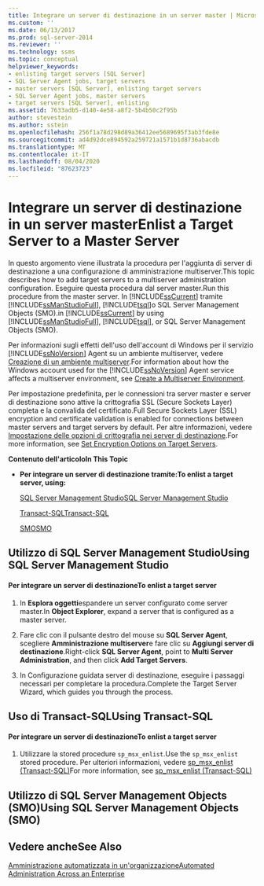 ```yaml
---
title: Integrare un server di destinazione in un server master | Microsoft Docs
ms.custom: ''
ms.date: 06/13/2017
ms.prod: sql-server-2014
ms.reviewer: ''
ms.technology: ssms
ms.topic: conceptual
helpviewer_keywords:
- enlisting target servers [SQL Server]
- SQL Server Agent jobs, target servers
- master servers [SQL Server], enlisting target servers
- SQL Server Agent jobs, master servers
- target servers [SQL Server], enlisting
ms.assetid: 7633adb5-d140-4e58-a8f2-5b4b50c2f95b
author: stevestein
ms.author: sstein
ms.openlocfilehash: 256f1a78d298d89a36412ee5689695f3ab3fde8e
ms.sourcegitcommit: ad4d92dce894592a259721a1571b1d8736abacdb
ms.translationtype: MT
ms.contentlocale: it-IT
ms.lasthandoff: 08/04/2020
ms.locfileid: "87623723"
---
```

# <a name="enlist-a-target-server-to-a-master-server"></a><span data-ttu-id="3a638-102">Integrare un server di destinazione in un server master</span><span class="sxs-lookup"><span data-stu-id="3a638-102">Enlist a Target Server to a Master Server</span></span>
  <span data-ttu-id="3a638-103">In questo argomento viene illustrata la procedura per l'aggiunta di server di destinazione a una configurazione di amministrazione multiserver.</span><span class="sxs-lookup"><span data-stu-id="3a638-103">This topic describes how to add target servers to a multiserver administration configuration.</span></span> <span data-ttu-id="3a638-104">Eseguire questa procedura dal server master.</span><span class="sxs-lookup"><span data-stu-id="3a638-104">Run this procedure from the master server.</span></span> <span data-ttu-id="3a638-105">In [!INCLUDE[ssCurrent](../../includes/sscurrent-md.md)] tramite [!INCLUDE[ssManStudioFull](../../includes/ssmanstudiofull-md.md)], [!INCLUDE[tsql](../../includes/tsql-md.md)]o SQL Server Management Objects (SMO).</span><span class="sxs-lookup"><span data-stu-id="3a638-105">in [!INCLUDE[ssCurrent](../../includes/sscurrent-md.md)] by using [!INCLUDE[ssManStudioFull](../../includes/ssmanstudiofull-md.md)], [!INCLUDE[tsql](../../includes/tsql-md.md)], or SQL Server Management Objects (SMO).</span></span>  
  
 <span data-ttu-id="3a638-106">Per informazioni sugli effetti dell'uso dell'account di Windows per il servizio [!INCLUDE[ssNoVersion](../../includes/ssnoversion-md.md)] Agent su un ambiente multiserver, vedere [Creazione di un ambiente multiserver](create-a-multiserver-environment.md).</span><span class="sxs-lookup"><span data-stu-id="3a638-106">For information about how the Windows account used for the [!INCLUDE[ssNoVersion](../../includes/ssnoversion-md.md)] Agent service affects a multiserver environment, see [Create a Multiserver Environment](create-a-multiserver-environment.md).</span></span>  
  
 <span data-ttu-id="3a638-107">Per impostazione predefinita, per le connessioni tra server master e server di destinazione sono attive la crittografia SSL (Secure Sockets Layer) completa e la convalida del certificato.</span><span class="sxs-lookup"><span data-stu-id="3a638-107">Full Secure Sockets Layer (SSL) encryption and certificate validation is enabled for connections between master servers and target servers by default.</span></span> <span data-ttu-id="3a638-108">Per altre informazioni, vedere [Impostazione delle opzioni di crittografia nei server di destinazione](set-encryption-options-on-target-servers.md).</span><span class="sxs-lookup"><span data-stu-id="3a638-108">For more information, see [Set Encryption Options on Target Servers](set-encryption-options-on-target-servers.md).</span></span>  
  
 <span data-ttu-id="3a638-109">**Contenuto dell'articolo**</span><span class="sxs-lookup"><span data-stu-id="3a638-109">**In This Topic**</span></span>  
  
-   <span data-ttu-id="3a638-110">**Per integrare un server di destinazione tramite:**</span><span class="sxs-lookup"><span data-stu-id="3a638-110">**To enlist a target server, using:**</span></span>  
  
     [<span data-ttu-id="3a638-111">SQL Server Management Studio</span><span class="sxs-lookup"><span data-stu-id="3a638-111">SQL Server Management Studio</span></span>](#SSMSProcedure)  
  
     [<span data-ttu-id="3a638-112">Transact-SQL</span><span class="sxs-lookup"><span data-stu-id="3a638-112">Transact-SQL</span></span>](#TsqlProcedure)  
  
     [<span data-ttu-id="3a638-113">SMO</span><span class="sxs-lookup"><span data-stu-id="3a638-113">SMO</span></span>](#PowerShellProcedure)  
  
##  <a name="using-sql-server-management-studio"></a><a name="SSMSProcedure"></a> <span data-ttu-id="3a638-114">Utilizzo di SQL Server Management Studio</span><span class="sxs-lookup"><span data-stu-id="3a638-114">Using SQL Server Management Studio</span></span>  
  
#### <a name="to-enlist-a-target-server"></a><span data-ttu-id="3a638-115">Per integrare un server di destinazione</span><span class="sxs-lookup"><span data-stu-id="3a638-115">To enlist a target server</span></span>  
  
1.  <span data-ttu-id="3a638-116">In **Esplora oggetti**espandere un server configurato come server master.</span><span class="sxs-lookup"><span data-stu-id="3a638-116">In **Object Explorer**, expand a server that is configured as a master server.</span></span>  
  
2.  <span data-ttu-id="3a638-117">Fare clic con il pulsante destro del mouse su **SQL Server Agent**, scegliere **Amministrazione multiserver**e fare clic su **Aggiungi server di destinazione**.</span><span class="sxs-lookup"><span data-stu-id="3a638-117">Right-click **SQL Server Agent**, point to **Multi Server Administration**, and then click **Add Target Servers**.</span></span>  
  
3.  <span data-ttu-id="3a638-118">In Configurazione guidata server di destinazione, eseguire i passaggi necessari per completare la procedura.</span><span class="sxs-lookup"><span data-stu-id="3a638-118">Complete the Target Server Wizard, which guides you through the process.</span></span>  
  
##  <a name="using-transact-sql"></a><a name="TsqlProcedure"></a> <span data-ttu-id="3a638-119">Uso di Transact-SQL</span><span class="sxs-lookup"><span data-stu-id="3a638-119">Using Transact-SQL</span></span>  
  
#### <a name="to-enlist-a-target-server"></a><span data-ttu-id="3a638-120">Per integrare un server di destinazione</span><span class="sxs-lookup"><span data-stu-id="3a638-120">To enlist a target server</span></span>  
  
1.  <span data-ttu-id="3a638-121">Utilizzare la stored procedure `sp_msx_enlist`.</span><span class="sxs-lookup"><span data-stu-id="3a638-121">Use the `sp_msx_enlist` stored procedure.</span></span>  <span data-ttu-id="3a638-122">Per ulteriori informazioni, vedere [sp_msx_enlist &#40;Transact-SQL&#41;](/sql/relational-databases/system-stored-procedures/sp-msx-enlist-transact-sql)</span><span class="sxs-lookup"><span data-stu-id="3a638-122">For more information, see [sp_msx_enlist &#40;Transact-SQL&#41;](/sql/relational-databases/system-stored-procedures/sp-msx-enlist-transact-sql)</span></span>  
  
##  <a name="using-sql-server-management-objects-smo"></a><a name="PowerShellProcedure"></a><span data-ttu-id="3a638-123">Utilizzo di SQL Server Management Objects (SMO)</span><span class="sxs-lookup"><span data-stu-id="3a638-123">Using SQL Server Management Objects (SMO)</span></span>  
  
## <a name="see-also"></a><span data-ttu-id="3a638-124">Vedere anche</span><span class="sxs-lookup"><span data-stu-id="3a638-124">See Also</span></span>  
 [<span data-ttu-id="3a638-125">Amministrazione automatizzata in un'organizzazione</span><span class="sxs-lookup"><span data-stu-id="3a638-125">Automated Administration Across an Enterprise</span></span>](automated-administration-across-an-enterprise.md)  
  
  
